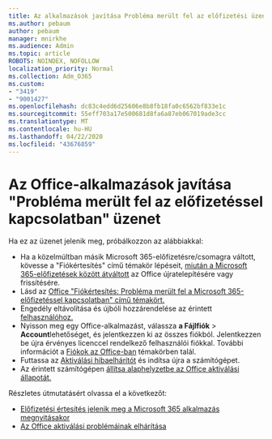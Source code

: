```yaml
---
title: Az alkalmazások javítása Probléma merült fel az előfizetési üzenettel kapcsolatban
ms.author: pebaum
author: pebaum
manager: mnirkhe
ms.audience: Admin
ms.topic: article
ROBOTS: NOINDEX, NOFOLLOW
localization_priority: Normal
ms.collection: Adm_O365
ms.custom:
- "3419"
- "9001427"
ms.openlocfilehash: dc83c4edd6d25606e8b8fb18fa0c6562bf833e1c
ms.sourcegitcommit: 55eff703a17e500681d8fa6a87eb067019ade3cc
ms.translationtype: MT
ms.contentlocale: hu-HU
ms.lasthandoff: 04/22/2020
ms.locfileid: "43676859"
---
```

# <a name="fixing-the-office-apps-weve-run-into-a-problem-with-your-subscription-message"></a>Az Office-alkalmazások javítása "Probléma merült fel az előfizetéssel kapcsolatban" üzenet

Ha ez az üzenet jelenik meg, próbálkozzon az alábbiakkal:

- Ha a közelmúltban másik Microsoft 365-előfizetésre/csomagra váltott, kövesse a "Fiókértesítés" című témakör lépéseit, [miután a Microsoft 365-előfizetések között átváltott](https://support.office.com/article/account-notice-appears-in-office-after-switching-office-365-plans-857dc33a-1efc-4ce7-ac3f-ef616314e27d) az Office újratelepítésére vagy frissítésére.
- Lásd az [Office "Fiókértesítés: Probléma merült fel a Microsoft 365-előfizetéssel kapcsolatban" című témakört.](https://support.office.com/article/office-error-account-notice-we-ve-run-into-a-problem-with-your-office-365-subscription-17f71ecb-f53c-4f3d-ae18-7230ca1594c1) 
- Engedély eltávolítása és újbóli hozzárendelése az érintett [felhasználóhoz.](https://docs.microsoft.com/office365/admin/subscriptions-and-billing/assign-licenses-to-users?view=o365-worldwide#assign-licenses-to-one-user) 
- Nyisson meg egy Office-alkalmazást, válassza **a Fájlfiók** > **Account**lehetőséget, és jelentkezzen ki az összes fiókból. Jelentkezzen be újra érvényes licenccel rendelkező felhasználói fiókkal. További információt a [Fiókok az Office-ban](https://support.office.com/article/628ea040-f265-49de-b986-be09c3ebf8a9) témakörben talál.
- Futtassa az [Aktiválási hibaelhárítót](https://aka.ms/SARA-OfficeActivation-Alchemy) és indítsa újra a számítógépet.
- Az érintett számítógépen [állítsa alaphelyzetbe az Office aktiválási állapotát.](https://docs.microsoft.com/office365/troubleshoot/activation/reset-office-365-proplus-activation-state)

Részletes útmutatásért olvassa el a következőt: 
- [Előfizetési értesítés jelenik meg a Microsoft 365 alkalmazás megnyitásakor](https://support.office.com/article/4cabe32c-f594-4c0e-9191-3d3ade10cceb)
- [Az Office aktiválási problémáinak elhárítása](https://support.office.com/article/0d23d3c0-c19c-4b2f-9845-5344fedc4380)